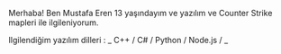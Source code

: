 Merhaba! Ben Mustafa Eren 13 yaşındayım ve yazılım ve Counter Strike mapleri ile ilgileniyorum.

Ilgilendiğim yazılım dilleri : _ C++ / C# / Python / Node.js / _

<!---
Mustafaerennn16/Mustafaerennn16 is a ✨ special ✨ repository because its `README.md` (this file) appears on your GitHub profile.
You can click the Preview link to take a look at your changes.
--->
